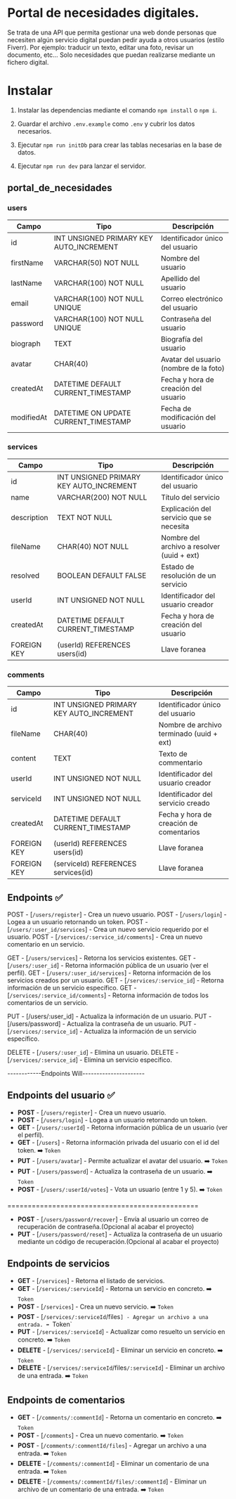 # Portal de necesidades digitales.

Se trata de una API que permita gestionar una web donde personas que necesiten algún servicio digital puedan pedir ayuda a otros usuarios (estilo Fiverr). Por ejemplo: traducir un texto, editar una foto, revisar un documento, etc… Solo necesidades que puedan realizarse
mediante un fichero digital.

# Instalar

1. Instalar las dependencias mediante el comando `npm install` o `npm i`.

2. Guardar el archivo `.env.example` como `.env` y cubrir los datos necesarios.

3. Ejecutar `npm run initDb` para crear las tablas necesarias en la base de datos.

4. Ejecutar `npm run dev` para lanzar el servidor.

## portal_de_necesidades

### users

| Campo      | Tipo                                    | Descripción                            |
| ---------- | --------------------------------------- | -------------------------------------- |
| id         | INT UNSIGNED PRIMARY KEY AUTO_INCREMENT | Identificador único del usuario        |
| firstName  | VARCHAR(50) NOT NULL                    | Nombre del usuario                     |
| lastName   | VARCHAR(100) NOT NULL                   | Apellido del usuario                   |
| email      | VARCHAR(100) NOT NULL UNIQUE            | Correo electrónico del usuario         |
| password   | VARCHAR(100) NOT NULL UNIQUE            | Contraseña del usuario                 |
| biograph   | TEXT                                    | Biografía del usuario                  |
| avatar     | CHAR(40)                                | Avatar del usuario (nombre de la foto) |
| createdAt  | DATETIME DEFAULT CURRENT_TIMESTAMP      | Fecha y hora de creación del usuario   |
| modifiedAt | DATETIME ON UPDATE CURRENT_TIMESTAMP    | Fecha de modificación del usuario      |

### services

| Campo       | Tipo                                    | Descripción                                |
| ----------- | --------------------------------------- | ------------------------------------------ |
| id          | INT UNSIGNED PRIMARY KEY AUTO_INCREMENT | Identificador único del usuario            |
| name        | VARCHAR(200) NOT NULL                   | Título del servicio                        |
| description | TEXT NOT NULL                           | Explicación del servicio que se necesita   |
| fileName    | CHAR(40) NOT NULL                       | Nombre del archivo a resolver (uuid + ext) |
| resolved    | BOOLEAN DEFAULT FALSE                   | Estado de resolución de un servicio        |
| userId      | INT UNSIGNED NOT NULL                   | Identificador del usuario creador          |
| createdAt   | DATETIME DEFAULT CURRENT_TIMESTAMP      | Fecha y hora de creación del usuario       |
| FOREIGN KEY | (userId) REFERENCES users(id)           | Llave foranea                              |

### comments

| Campo       | Tipo                                    | Descripción                              |
| ----------- | --------------------------------------- | ---------------------------------------- |
| id          | INT UNSIGNED PRIMARY KEY AUTO_INCREMENT | Identificador único del usuario          |
| fileName    | CHAR(40)                                | Nombre de archivo terminado (uuid + ext) |
| content     | TEXT                                    | Texto de commentario                     |
| userId      | INT UNSIGNED NOT NULL                   | Identificador del usuario creador        |
| serviceId   | INT UNSIGNED NOT NULL                   | Identificador del servicio creado        |
| createdAt   | DATETIME DEFAULT CURRENT_TIMESTAMP      | Fecha y hora de creación de comentarios  |
| FOREIGN KEY | (userId) REFERENCES users(id)           | Llave foranea                            |
| FOREIGN KEY | (serviceId) REFERENCES services(id)     | Llave foranea                            |

## Endpoints ✅

POST - [`/users/register`] - Crea un nuevo usuario.
POST - [`/users/login`] - Logea a un usuario retornando un token.
POST - [`/users/:user_id/services`] - Crea un nuevo servicio requerido por el usuario.
POST - [`/services/:service_id/comments`] - Crea un nuevo comentario en un servicio.

GET - [`/users/services`] - Retorna los servicios existentes.
GET - [`/users/:user_id`] - Retorna información pública de un usuario (ver el perfil).
GET - [`/users/:user_id/services`] - Retorna información de los servicios creados por un usuario.
GET - [`/services/:service_id`] - Retorna información de un servicio específico.
GET - [`/services/:service_id/comments`] - Retorna información de todos los comentarios de un servicio.

PUT - [/users/:user_id] - Actualiza la información de un usuario.
PUT - [/users/password] - Actualiza la contraseña de un usuario.
PUT - [`/services/:service_id`] - Actualiza la información de un servicio específico.

DELETE - [`/users/:user_id`] - Elimina un usuario.
DELETE - [`/services/:service_id`] - Elimina un servicio específico.

------------Endpoints Will----------------------

## Endpoints del usuario ✅

-   **POST** - [`/users/register`] - Crea un nuevo usuario.
-   **POST** - [`/users/login`] - Logea a un usuario retornando un token.
-   **GET** - [`/users/:userId`] - Retorna información pública de un usuario (ver el perfil).
-   **GET** - [`/users`] - Retorna información privada del usuario con el id del token. ➡️ `Token`
-   **PUT** - [`/users/avatar`] - Permite actualizar el avatar del usuario. ➡️ `Token`
-   **PUT** - [`/users/password`] - Actualiza la contraseña de un usuario. ➡️ `Token`
-   **POST** - [`/users/:userId/votes`] - Vota un usuario (entre 1 y 5). ➡️ `Token`

===============================================

-   **POST** - [`/users/password/recover`] - Envía al usuario un correo de recuperación de contraseña.(Opcional al acabar el proyecto)
-   **PUT** - [`/users/password/reset`] - Actualiza la contraseña de un usuario mediante un código de recuperación.(Opcional al acabar el proyecto)

## Endpoints de servicios

-   **GET** - [`/services`] - Retorna el listado de servicios.
-   **GET** - [`/services/:serviceId`] - Retorna un servicio en concreto. ➡️ `Token`
-   **POST** - [`/services`] - Crea un nuevo servicio. ➡️ `Token`
-   **POST** - [`/services/:serviceId`/files`] - Agregar un archivo a una entrada. ➡️ `Token`
-   **PUT** - [`/services/:serviceId`] - Actualizar como resuelto un servicio en concreto. ➡️ `Token`
-   **DELETE** - [`/services/:serviceId`] - Eliminar un servicio en concreto. ➡️ `Token`
-   **DELETE** - [`/services/:serviceId`/files`/:serviceId`] - Eliminar un archivo de una entrada. ➡️ `Token`

## Endpoints de comentarios

-   **GET** - [`/comments/:commentId`] - Retorna un comentario en concreto. ➡️ `Token`
-   **POST** - [`/comments`] - Crea un nuevo comentario. ➡️ `Token`
-   **POST** - [`/comments/:commentId/files`] - Agregar un archivo a una entrada. ➡️ `Token`
-   **DELETE** - [`/comments/:commentId`] - Eliminar un comentario de una entrada. ➡️ `Token`
-   **DELETE** - [`/comments/:commentId/files/:commentId`] - Eliminar un archivo de un comentario de una entrada. ➡️ `Token`
